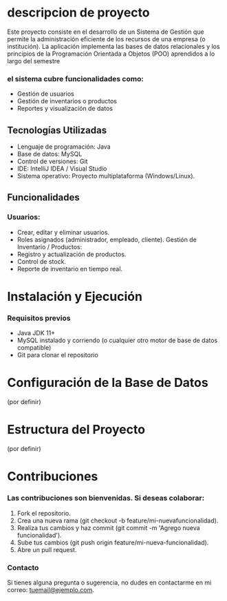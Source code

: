 # descripcion de proyecto

Este proyecto consiste en el desarrollo de un Sistema de Gestión que permite la
administración eficiente de los recursos de una empresa (o institución). La
aplicación implementa las bases de datos relacionales y los principios de la
Programación Orientada a Objetos (POO) aprendidos a lo largo del semestre
### el sistema cubre funcionalidades como:
* Gestión de usuarios
* Gestión de inventarios o productos
* Reportes y visualización de datos
## Tecnologías Utilizadas
* Lenguaje de programación: Java
* Base de datos: MySQL
* Control de versiones: Git
* IDE: IntelliJ IDEA / Visual Studio
* Sistema operativo: Proyecto multiplataforma (Windows/Linux).
## Funcionalidades
### Usuarios:
* Crear, editar y eliminar usuarios.
* Roles asignados (administrador, empleado, cliente).
Gestión de Inventario / Productos:
* Registro y actualización de productos.
* Control de stock.
* Reporte de inventario en tiempo real.
# Instalación y Ejecución
### Requisitos previos
* Java JDK 11+
* MySQL instalado y corriendo (o cualquier otro motor de base de
datos compatible)
* Git para clonar el repositorio
# Configuración de la Base de Datos
(por definir)
# Estructura del Proyecto
(por definir)
# Contribuciones
### Las contribuciones son bienvenidas. Si deseas colaborar:
1. Fork el repositorio.
2. Crea una nueva rama (git checkout -b feature/mi-nuevafuncionalidad).
3. Realiza tus cambios y haz commit (git commit -m 'Agrego nueva
funcionalidad').
4. Sube tus cambios (git push origin feature/mi-nueva-funcionalidad).
5. Abre un pull request.
### Contacto
Si tienes alguna pregunta o sugerencia, no dudes en contactarme en mi
correo: tuemail@ejemplo.com.
